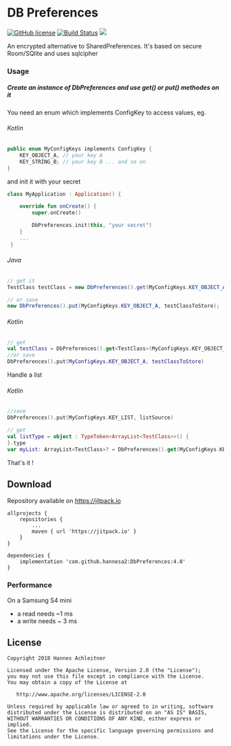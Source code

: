 # DB Preferences

[![GitHub license](https://img.shields.io/badge/license-Apache%20Version%202.0-blue.svg)](https://github.com/sbrukhanda/fragmentviewpager/blob/master/LICENSE.txt)
[![Build Status](https://travis-ci.org/hannesa2/DbPreferences.svg?branch=master)](https://travis-ci.org/hannesa2/DbPreferences)
[![](https://jitpack.io/v/hannesa2/DbPreferences.svg)](https://jitpack.io/#hannesa2/DbPreferences)

An encrypted alternative to SharedPreferences. It's based on secure Room/SQlite and uses sqlcipher

### Usage

##### Create an instance of DbPreferences and use get() or put() methodes on it

You need an enum which implements ConfigKey to access values, eg.

###### Kotlin
```Kotlin
public enum MyConfigKeys implements ConfigKey {
    KEY_OBJECT_A, // your key A
    KEY_STRING_B; // your key B ... and so on
}
```

and init it with your secret
```Kotlin
class MyApplication : Application() {

    override fun onCreate() {
        super.onCreate()

        DbPreferences.init(this, "your secret")
    }
    ...
 }
 ```   

###### Java
```java
// get it
TestClass testClass = new DbPreferences().get(MyConfigKeys.KEY_OBJECT_A, TestClass.class);

// or save
new DbPreferences().put(MyConfigKeys.KEY_OBJECT_A, testClassToStore);
```
###### Kotlin
```kotlin
// get
val testClass = DbPreferences().get<TestClass>(MyConfigKeys.KEY_OBJECT_A, TestClass::class.java)
//or save
DbPreferences().put(MyConfigKeys.KEY_OBJECT_A, testClassToStore)
```

Handle a list
###### Kotlin
```kotlin
//save
DbPreferences().put(MyConfigKeys.KEY_LIST, listSource)

// get
val listType = object : TypeToken<ArrayList<TestClass>>() {
}.type
var myList: ArrayList<TestClass>? = DbPreferences().get(MyConfigKeys.KEY_LIST, listType)
```

That's it !

## Download 
Repository available on https://jitpack.io

```Gradle
allprojects {
    repositories {
        ...
        maven { url 'https://jitpack.io' }
    }
}
```
```Gradle
dependencies {
    implementation 'com.github.hannesa2:DbPreferences:4.0'
}

```

### Performance

On a Samsung S4 mini 
* a read needs ~1 ms
* a write needs ~  3 ms

## License 
```
Copyright 2018 Hannes Achleitner

Licensed under the Apache License, Version 2.0 (the "License");
you may not use this file except in compliance with the License.
You may obtain a copy of the License at

   http://www.apache.org/licenses/LICENSE-2.0

Unless required by applicable law or agreed to in writing, software
distributed under the License is distributed on an "AS IS" BASIS,
WITHOUT WARRANTIES OR CONDITIONS OF ANY KIND, either express or implied.
See the License for the specific language governing permissions and
limitations under the License.
```


